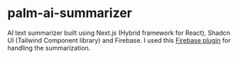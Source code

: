# palm-ai-summarizer
AI text summarizer built using Next.js (Hybrid framework for React), Shadcn UI (Tailwind Component library) and Firebase. I used this [Firebase plugin](https://extensions.dev/extensions/googlecloud/firestore-palm-summarize-text) for handling the summarization.
